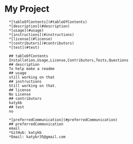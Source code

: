 # My Project
      
      *[tableOfContents](#tableOfContents)
      *[description](#description)
      *[usage](#usage)
      *[instructions](#instructions)
      *[license](#license)
      *[contributors](#contributors)
      *[test](#test)

      ## tableOfContents
      Installation,Usage,License,Contributors,Tests,Questions
      ## description
      To help make a readme
      ## usage
      still working on that
      ## instructions
      Still working on that.
      ## license
      No License
      ## contributors
      katykb
      ## test
      no

      *[preferredCommunication](#preferredCommunication)
      ## preferredCommunication
      email
      *GitHub: katykb
      *Email: katybr35@gmail.com
